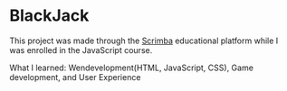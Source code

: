 # BlackJack

This project was made through the [Scrimba](https://scrimba.com/) educational platform while I was enrolled in the JavaScript course.

What I learned: Wendevelopment(HTML, JavaScript, CSS), Game development, and User Experience
